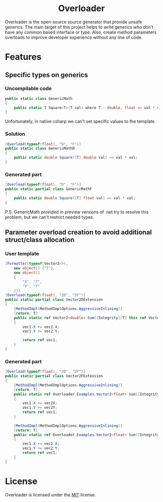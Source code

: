 <h1 align="center">Overloader</h1>

Overloader is the open-source source generator that provide unsafe generics.
The main target of this project helps to write generics who don't have any common based interface or type.
Also, create method parameters overloads to improve developer experience without any line of code.

# Features
## Specific types on generics
### Uncompilable code
```csharp
public static class GenericMath
{
	public static T Square<T>(T val) where T : double, float => val * val;
}
```
Unfortunately, in native csharp we can't set specific values to the template.
### Solution
```csharp
[Overload(typeof(float), "D", "F")]
public static class GenericMathD
{
	public static double Square([T] double val) => val * val;
}
```
### Generated part
```csharp
[Overload(typeof(float), "D", "F")]
public static partial class GenericMathF
{
	public static double Square([T] float val) => val * val;
}
```

P.S. GenericMath provided in preview versions of .net try to resolve this problem, but we can't restrict needed types.

## Parameter overload creation to avoid additional struct/class allocation
### User template
```csharp
[Formatter(typeof(Vector2<>),
	new object[] {"T"},
	new object[]
	{
		"X", "T",
		"Y", "T"
	})]
[Overload(typeof(float), "2D", "2F")]
public static partial class Vector2DExtension
{
	[MethodImpl(MethodImplOptions.AggressiveInlining)]
	[return: T]
	public static ref Vector2<double> Sum([Integrity][T] this ref Vector2<double> vec1, [T] in Vector2<double> vec2)
	{
		vec1.X += vec2.X;
		vec1.Y += vec2.Y;

		return ref vec1;
	}
}
```
### Generated part
```csharp
[Overload(typeof(float), "2D", "2F")]
public static partial class Vector2FExtension
{
	[MethodImpl(MethodImplOptions.AggressiveInlining)]
	[return: T]
	public static ref Overloader.Examples.Vector2<float> Sum([Integrity][T] this ref Overloader.Examples.Vector2<float> vec1, [T] float vec2X, float vec2Y)
	{
		vec1.X += vec2X;
		vec1.Y += vec2Y;
		return ref vec1;
	}
	
	[MethodImpl(MethodImplOptions.AggressiveInlining)]
	[return: T]
	public static ref Overloader.Examples.Vector2<float> Sum([Integrity][T] this ref Overloader.Examples.Vector2<float> vec1, [T] in Overloader.Examples.Vector2<float> vec2)
	{
		vec1.X += vec2.X;
		vec1.Y += vec2.Y;
		return ref vec1;
	}
}
```

# License
Overloader is licensed under the [MIT](./LICENSE) license.
